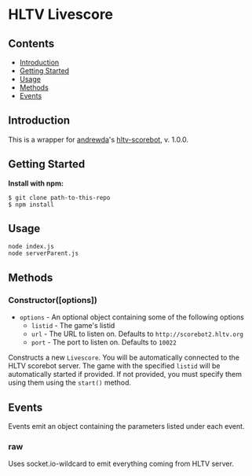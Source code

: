# HLTV Livescore

## Contents

- [Introduction](#introduction)
- [Getting Started](#getting-started)
- [Usage](#usage)
- [Methods](#methods)
- [Events](#events)


## Introduction

This is a wrapper for [andrewda](https://github.com/andrewda)'s [hltv-scorebot](https://github.com/andrewda/hltv-livescore), v. 1.0.0.

## Getting Started

**Install with npm:**


```CMD
$ git clone path-to-this-repo
$ npm install
```

## Usage
```CMD
node index.js
node serverParent.js
```

## Methods

### Constructor([options])
- `options` - An optional object containing some of the following options
    - `listid` - The game's listid
    - `url` - The URL to listen on. Defaults to `http://scorebot2.hltv.org`
    - `port` - The port to listen on. Defaults to `10022`

Constructs a new `Livescore`. You will be automatically connected to the HLTV scorebot server. The game with the specified `listid` will be automatically started if provided. If not provided, you must specify them using them using the `start()` method.

## Events

Events emit an object containing the parameters listed under each event.

### raw

Uses socket.io-wildcard to emit everything coming from HLTV server.
